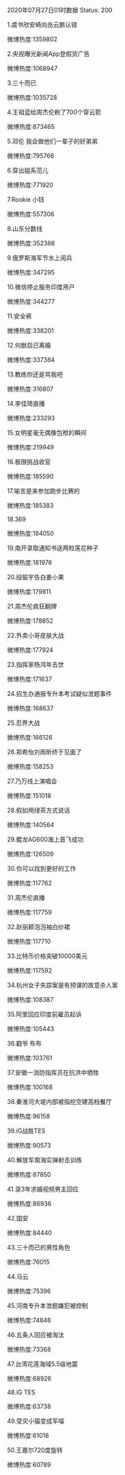 2020年07月27日01时数据
Status: 200

1.虞书欣安崎向岳云鹏认错

微博热度:1359802

2.央视曝光新闻App登假货广告

微博热度:1068947

3.三十而已

微博热度:1035728

4.王祖蓝给周杰伦刷了700个穿云箭

微博热度:873465

5.邓伦 我会做他们一辈子的好弟弟

微博热度:795766

6.穿出姐系范儿

微博热度:771920

7.Rookie 小钰

微博热度:557306

8.山东分数线

微博热度:352388

9.俄罗斯海军节水上阅兵

微博热度:347295

10.微信停止服务印度用户

微博热度:344277

11.安全裤

微博热度:338201

12.何猷启已离婚

微博热度:337384

13.教练你还是骂我吧

微博热度:316807

14.李佳琦直播

微博热度:233293

15.女明星毫无偶像包袱的瞬间

微博热度:219949

16.极限挑战收官

微博热度:185590

17.喻言是来参加跑步比赛的

微博热度:185383

18.369

微博热度:184050

19.南开录取通知书送两粒莲花种子

微博热度:181976

20.段振宇告白姜小果

微博热度:179811

21.周杰伦疯狂翻牌

微博热度:178852

22.外卖小哥皮肤大战

微博热度:177924

23.指挥家杨鸿年去世

微博热度:171637

24.招生办通报专升本考试疑似泄题事件

微博热度:168637

25.忍界大战

微博热度:166126

26.郑希怡刘雨昕终于见面了

微博热度:158253

27.乃万线上演唱会

微博热度:151018

28.假如用绿茶方式说话

微博热度:140564

29.鲲龙AG600海上首飞成功

微博热度:126509

30.你可以找到更好的工作

微博热度:117762

31.周杰伦直播

微博热度:117759

32.赵丽颖泡泡袖白纱裙

微博热度:117710

33.比特币价格突破10000美元

微博热度:117592

34.杭州女子失踪案是有预谋的故意杀人案

微博热度:108387

35.阿里回应印度前雇员起诉

微博热度:105443

36.戳爷 布布

微博热度:103761

37.安徽一消防指挥员在抗洪中牺牲

微博热度:100168

38.秦淮河大堤内部被指挖空建高档餐厅

微博热度:96158

39.iG战胜TES

微博热度:90573

40.解放军南海实弹射击训练

微博热度:87850

41.录3年求婚视频男主回应

微博热度:86936

42.国安

微博热度:84440

43.三十而已的男性角色

微博热度:76015

44.马云

微博热度:75396

45.河南专升本泄题嫌犯被控制

微博热度:74846

46.五条人回应被淘汰

微博热度:73368

47.台湾花莲海域5.5级地震

微博热度:68926

48.iG TES

微博热度:63738

49.受灾小猫变成军喵

微博热度:61018

50.王嘉尔720度旋转

微博热度:60789


